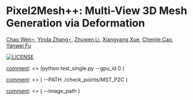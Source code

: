 # Pixel2Mesh++: Multi-View 3D Mesh Generation via Deformation

[Chao Wen⋆](https://github.com/walsvid),
[Yinda Zhang⋆](https://www.zhangyinda.com/),
[Zhuwen Li](https://scholar.google.com.sg/citations?user=gIBLutQAAAAJ&hl=en),
[Xiangyang Xue](https://scholar.google.com.hk/citations?user=DTbhX6oAAAAJ&hl=zh-CN),
[Chenjie Cao](https://github.com/ewrfcas),
[Yanwei Fu](http://yanweifu.github.io/)

[![LICENSE](https://img.shields.io/github/license/ewrfcas/Pixel2MeshPlusPlus-MVDISN)](https://github.com/ewrfcas/Pixel2MeshPlusPlus-MVDISN/blob/main/LICENSE)

[comment]: <> (![teaser]&#40;assets/teaser_new.png&#41;)

[comment]: <> ([arXiv]&#40;https://arxiv.org/abs/2103.15087&#41; | [Project Page]&#40;https://ewrfcas.github.io/MST_inpainting/&#41;)


[comment]: <> (## Overview)

[comment]: <> (![teaser]&#40;assets/overview_new1.png&#41;)

[comment]: <> (We learn an encoder-decoder model, which encodes a Sketch Tensor &#40;ST&#41; space consisted of refined lines and edges.)

[comment]: <> (Then the model recover the masked images by the ST space.)

[comment]: <> (### News)

[comment]: <> (- [x] Release the inference codes.)

[comment]: <> (- [x] Training codes.)

[comment]: <> (**Now, this work has been further improved in [ZITS]&#40;https://github.com/DQiaole/ZITS_inpainting&#41; &#40;CVPR2022&#41;**.)

[comment]: <> ([comment]: <> &#40;- [ ] Release the GUI codes.&#41;)

[comment]: <> (### Preparation)

[comment]: <> (1. Preparing the environment.)

[comment]: <> (2. Download the pretrained masked wireframe detection model [LSM-HAWP]&#40;https://drive.google.com/drive/folders/1yg4Nc20D34sON0Ni_IOezjJCFHXKGWUW?usp=sharing&#41; &#40;retrained from [HAWP CVPR2020]&#40;https://github.com/cherubicXN/hawp&#41;&#41;.)

[comment]: <> (3. Download weights for different requires to the 'check_points' fold.)

[comment]: <> (   [P2M]&#40;https://drive.google.com/drive/folders/1uQAzfYvRIAE-aSpYRJbJo-2vBiwit0TK?usp=sharing&#41; &#40;Man-made Places2&#41;,)

[comment]: <> (   [P2C]&#40;https://drive.google.com/drive/folders/1td0SNBdSdzMdj4Ei_GnMmglFYOgwUcM0?usp=sharing&#41; &#40;Comprehensive Places2&#41;,)

[comment]: <> (   [shanghaitech]&#40;https://drive.google.com/drive/folders/1VsHSRGBpGWjTP-LLZPrtW-DQan3FRnEl?usp=sharing&#41; &#40;[Shanghaitech]&#40;https://github.com/huangkuns/wireframe&#41; with all man-made scenes&#41;.)

[comment]: <> (4. For training, we provide irregular and segmentation masks &#40;[download]&#40;https://drive.google.com/drive/folders/1eU6VaTWGdgCXXWueCXilt6oxHdONgUgf?usp=sharing&#41;&#41; with different masking rates. And you should define the mask file list before the training &#40;flist_example.txt&#41;.)

[comment]: <> (### Training)

[comment]: <> (Since the training code is rewritten, there are some differences compared with the test code.)

[comment]: <> (> 1. Training uses src/models.py while testing uses src/model_inference.py.)

[comment]: <> (>)

[comment]: <> (> 2. Image are valued in -1 to 1 &#40;training&#41; and 0 to 1 &#40;testing&#41;.)

[comment]: <> (>)

[comment]: <> (> 3. Masks are always concated to the inputs.)

[comment]: <> (1. Generating wireframes by lsm-hawp.)

[comment]: <> (```)

[comment]: <> (CUDA_VISIBLE_DEVICES=0 python lsm_hawp_inference.py --ckpt_path <best_lsm_hawp.pth> --input_path <input image path> --output_path <output image path>)

[comment]: <> (```)

[comment]: <> (2. Setting file lists in training_configs/config_MST.yml &#40;example: flist_example.txt&#41;.)

[comment]: <> (3. Train the inpainting model with stage1 and stage2.)

[comment]: <> (```)

[comment]: <> (python train_MST_stage1.py --path <model_name> --config training_configs/config_MST.yml --gpu 0)

[comment]: <> (python train_MST_stage2.py --path <model_name> --config training_configs/config_MST.yml --gpu 0)

[comment]: <> (```)

[comment]: <> (For DDP training with multi-gpus:)

[comment]: <> (```)

[comment]: <> (python -m torch.distributed.launch --nproc_per_node=4 train_MST_stage1.py --path <model_name> --config training_configs/config_MST.yml --gpu 0,1,2,3)

[comment]: <> (python -m torch.distributed.launch --nproc_per_node=4 train_MST_stage2.py --path <model_name> --config training_configs/config_MST.yml --gpu 0,1,2,3)

[comment]: <> (```)

[comment]: <> (### Test for a single image)

[comment]: <> (```)

[comment]: <> (python test_single.py --gpu_id 0 \)

[comment]: <> (                      --PATH ./check_points/MST_P2C \)

[comment]: <> (                      --image_path <your image path> \)

[comment]: <> (                      --mask_path <your mask path &#40;0 means valid and 255 means masked&#41;>)

[comment]: <> (```)

